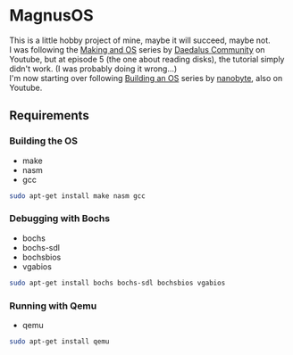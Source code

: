 # MagnusOS
This is a little hobby project of mine, maybe it will succeed, maybe not.<br>
I was following the [Making and OS](https://www.youtube.com/watch?v=MwPjvJ9ulSc&list=PLm3B56ql_akNcvH8vvJRYOc7TbYhRs19M) series by [Daedalus Community](https://www.youtube.com/@DaedalusCommunity) on Youtube, but at episode 5 (the one about reading disks), the tutorial simply didn't work. (I was probably doing it wrong...)<br>
I'm now starting over following [Building an OS](https://www.youtube.com/watch?v=9t-SPC7Tczc&list=PLFjM7v6KGMpiH2G-kT781ByCNC_0pKpPN) series by [nanobyte](https://www.youtube.com/@nanobyte-dev), also on Youtube.

## Requirements
### Building the OS
  - make
  - nasm
  - gcc
```sh
sudo apt-get install make nasm gcc
```
### Debugging with Bochs
  - bochs
  - bochs-sdl
  - bochsbios
  - vgabios
```sh
sudo apt-get install bochs bochs-sdl bochsbios vgabios
```
### Running with Qemu
  - qemu
```sh
sudo apt-get install qemu
```